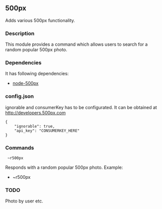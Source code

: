 ## 500px

Adds various 500px functionality.

### Description

This module provides a command which allows users to search for a random popular 500px photo.

### Dependencies

It has following dependencies:
+ [node-500px](https://github.com/ro-ka/node-500px)

### config.json

ignorable and consumerKey has to be configurated. It can be obtained at http://developers.500px.com
```
{
    "ignorable": true,
    "api_key": "CONSUMERKEY_HERE"
}
```

### Commands


     ~r500px
Responds with a random popular 500px photo.
Example:
+ ~r500px

### TODO

Photo by user etc.
